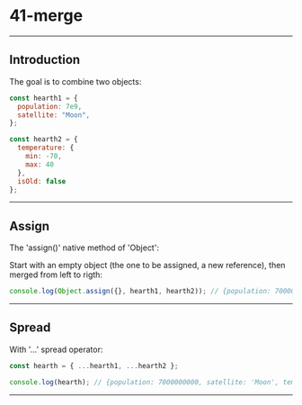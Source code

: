 # 41-merge

***

## Introduction

The goal is to combine two objects:

```js
const hearth1 = {
  population: 7e9,
  satellite: "Moon",
};

const hearth2 = {
  temperature: {
    min: -70,
    max: 40
  },
  isOld: false
};
```

***

## Assign

The 'assign()' native method of 'Object':

Start with an empty object (the one to be assigned, a new reference), then merged from left to rigth:

```js
console.log(Object.assign({}, hearth1, hearth2)); // {population: 7000000000, satellite: 'Moon', temperature: {…}, isOld: false}
```

***

## Spread

With '...' spread operator:

```js
const hearth = { ...hearth1, ...hearth2 };

console.log(hearth); // {population: 7000000000, satellite: 'Moon', temperature: {…}, isOld: false}
```

***
